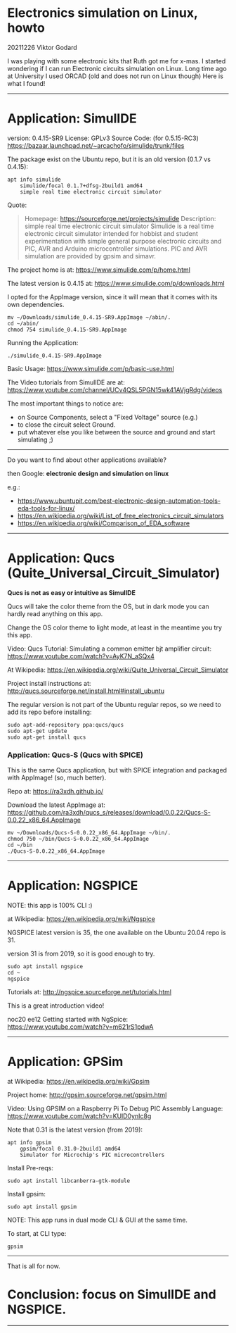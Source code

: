 # Electronics simulation on Linux, howto

  20211226
  Viktor Godard

I was playing with some electronic kits that Ruth got me for x-mas. 
I started wondering if I can run Electronic circuits simulation on Linux. 
Long time ago at University I used ORCAD (old and does not run on Linux though) 
Here is what I found!

---


# Application: SimulIDE

version: 0.4.15-SR9 
License: GPLv3 
Source Code: (for 0.5.15-RC3) 
https://bazaar.launchpad.net/~arcachofo/simulide/trunk/files

The package exist on the Ubuntu repo, but it is an old version (0.1.7 vs 0.4.15): 

    apt info simulide
        simulide/focal 0.1.7+dfsg-2build1 amd64
        simple real time electronic circuit simulator


Quote: 
> Homepage: https://sourceforge.net/projects/simulide
> Description: simple real time electronic circuit simulator
> Simulide is a real time electronic circuit simulator intended for hobbist and
> student experimentation with simple general purpose electronic circuits and
> PIC, AVR and Arduino microcontroller simulations.
> PIC and AVR simulation are provided by gpsim and simavr.

The project home is at: 
https://www.simulide.com/p/home.html

The latest version is 0.4.15 at: 
https://www.simulide.com/p/downloads.html


I opted for the AppImage version, since it will mean that it comes with its own dependencies. 

    mv ~/Downloads/simulide_0.4.15-SR9.AppImage ~/abin/.
    cd ~/abin/
    chmod 754 simulide_0.4.15-SR9.AppImage

Running the Application: 

    ./simulide_0.4.15-SR9.AppImage

Basic Usage: 
https://www.simulide.com/p/basic-use.html

The Video tutorials from SimulIDE are at: 
https://www.youtube.com/channel/UCv4QSL5PGN15wk41AVjgRdg/videos

The most important things to notice are:
- on Source Components, select a "Fixed Voltage" source (e.g.)
- to close the circuit select Ground.
- put whatever else you like between the source and ground and start simulating ;)


---

Do you want to find about other applications available?

then Google: **electronic design and simulation on linux**

e.g.: 
- https://www.ubuntupit.com/best-electronic-design-automation-tools-eda-tools-for-linux/
- https://en.wikipedia.org/wiki/List_of_free_electronics_circuit_simulators
- https://en.wikipedia.org/wiki/Comparison_of_EDA_software

---

# Application: Qucs  (Quite_Universal_Circuit_Simulator)

**Qucs is not as easy or intuitive as SimulIDE**

Qucs will take the color theme from the OS, but in dark mode you can hardly read anything on this app.

Change the OS color theme to light mode, at least in the meantime you try this app.

Video: Qucs Tutorial: Simulating a common emitter bjt amplifier circuit: 
https://www.youtube.com/watch?v=AyK7N_aSQx4

At Wikipedia: https://en.wikipedia.org/wiki/Quite_Universal_Circuit_Simulator

Project install instructions at: http://qucs.sourceforge.net/install.html#install_ubuntu 

The regular version is not part of the Ubuntu regular repos, so we need to add its repo before installing:

    sudo apt-add-repository ppa:qucs/qucs
    sudo apt-get update
    sudo apt-get install qucs


### Application: Qucs-S  (Qucs with SPICE)

This is the same Qucs application, but with SPICE integration and packaged with AppImage! (so, much better).

Repo at: https://ra3xdh.github.io/

Download the latest AppImage at: 
https://github.com/ra3xdh/qucs_s/releases/download/0.0.22/Qucs-S-0.0.22_x86_64.AppImage

    mv ~/Downloads/Qucs-S-0.0.22_x86_64.AppImage ~/bin/.
    chmod 750 ~/bin/Qucs-S-0.0.22_x86_64.AppImage
    cd ~/bin
    ./Qucs-S-0.0.22_x86_64.AppImage


---

# Application: NGSPICE

NOTE: this app is 100% CLI :)

at Wikipedia: https://en.wikipedia.org/wiki/Ngspice 

NGSPICE latest version is 35, the one available on the Ubuntu 20.04 repo is 31.

version 31 is from 2019, so it is good enough to try.

    sudo apt install ngspice
    cd ~
    ngspice

Tutorials at: http://ngspice.sourceforge.net/tutorials.html

This is a great introduction video!

noc20 ee12 Getting started with NgSpice:  
https://www.youtube.com/watch?v=m621rS1pdwA


---

# Application: GPSim

at Wikipedia: https://en.wikipedia.org/wiki/Gpsim

Project home: http://gpsim.sourceforge.net/gpsim.html

Video: Using GPSIM on a Raspberry Pi To Debug PIC Assembly Language:  
https://www.youtube.com/watch?v=KUlD0ynIc8g

Note that 0.31 is the latest version (from 2019):

    apt info gpsim
        gpsim/focal 0.31.0-2build1 amd64
        Simulator for Microchip's PIC microcontrollers


Install Pre-reqs: 

    sudo apt install libcanberra-gtk-module

Install gpsim:

    sudo apt install gpsim

NOTE: This app runs in dual mode CLI & GUI at the same time.

To start, at CLI type:

    gpsim


---

That is all for now. 

# Conclusion: focus on SimulIDE and NGSPICE.

---

<!---
Comments:

 Markdown rendering of this doc tested with mdless and also with pandoc as follows:
    pandoc thisdoc.md | lynx -stdin

 Markdown syntax style used from:
    https://www.markdownguide.org/basic-syntax/
-->

